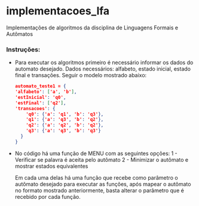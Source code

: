 # implementacoes_lfa
Implementações de algoritmos da disciplina de Linguagens Formais e Autômatos

### Instruções:
* Para executar os algoritmos primeiro é necessário informar os dados do automato desejado.
    Dados necessários: alfabeto, estado inicial, estado final e transações. Seguir o modelo mostrado abaixo:
    
    ~~~json
    automato_teste1 = {
    'alfabeto': ['a', 'b'],
    'estInicial': 'q0',
    'estFinal': ['q2'],
    'transacoes': {
        'q0': {'a': 'q1', 'b': 'q3'},
        'q1': {'a': 'q3', 'b': 'q2'},
        'q2': {'a': 'q2', 'b': 'q2'},
        'q3': {'a': 'q3', 'b': 'q3'}
      }
    }
    ~~~
* No código há uma função de MENU com as seguintes opções:
    1 - Verificar se palavra é aceita pelo autômato
    2 - Minimizar o autômato e mostrar estados equivalentes
    
    Em cada uma delas há uma função que recebe como parâmetro o autômato desejado para executar as funções, após mapear o autômato no formato mostrado anteriormente, basta alterar o parâmetro que é recebido por cada função.

